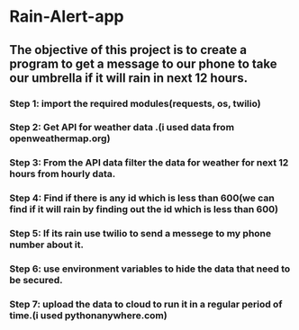 # Rain-Alert-app
## The objective of this project is to create a program to get a message to our phone to take our umbrella if it will rain in next 12 hours.
### Step 1: import the required modules(requests, os, twilio)
### Step 2: Get API for weather data .(i used data from openweathermap.org)
### Step 3: From the API data filter the data for weather for next 12 hours from hourly data.
### Step 4: Find if there is any id which is less than 600(we can find if it will rain by finding out the id which is less than 600)
### Step 5: If its rain use twilio to send a messege to my phone number about it.
### Step 6: use environment variables to hide the data that need to be secured.
### Step 7: upload the data to cloud to run it in a regular period of time.(i used pythonanywhere.com)
